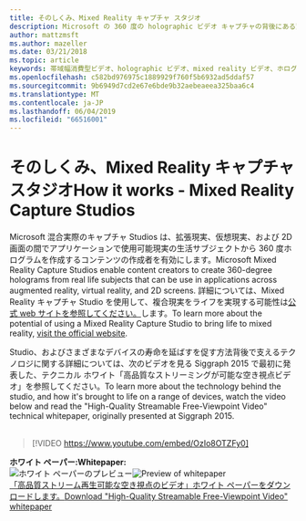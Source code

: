 ```yaml
---
title: そのしくみ、Mixed Reality キャプチャ スタジオ
description: Microsoft の 360 度の holographic ビデオ キャプチャの背後にある驚くべきテクノロジのしくみについて説明します。
author: mattzmsft
ms.author: mazeller
ms.date: 03/21/2018
ms.topic: article
keywords: 帯域幅消費型ビデオ、holographic ビデオ、mixed reality ビデオ、ホログラム
ms.openlocfilehash: c582bd976975c1889929f760f5b6932ad5ddaf57
ms.sourcegitcommit: 9b6949d7cd2e67e6bde9b32aebeaeea325baa6c4
ms.translationtype: MT
ms.contentlocale: ja-JP
ms.lasthandoff: 06/04/2019
ms.locfileid: "66516001"
---
```

# <a name="how-it-works---mixed-reality-capture-studios"></a><span data-ttu-id="d4290-104">そのしくみ、Mixed Reality キャプチャ スタジオ</span><span class="sxs-lookup"><span data-stu-id="d4290-104">How it works - Mixed Reality Capture Studios</span></span>

<span data-ttu-id="d4290-105">Microsoft 混合実際のキャプチャ Studios は、拡張現実、仮想現実、および 2D 画面の間でアプリケーションで使用可能現実の生活サブジェクトから 360 度ホログラムを作成するコンテンツの作成者を有効にします。</span><span class="sxs-lookup"><span data-stu-id="d4290-105">Microsoft Mixed Reality Capture Studios enable content creators to create 360-degree holograms from real life subjects that can be use in applications across augmented reality, virtual reality, and 2D screens.</span></span> <span data-ttu-id="d4290-106">詳細については、Mixed Reality キャプチャ Studio を使用して、複合現実をライフを実現する可能性は[公式 web サイトを参照してください。](https://www.microsoft.com/en-us/mixed-reality/capture-studios)します。</span><span class="sxs-lookup"><span data-stu-id="d4290-106">To learn more about the potential of using a Mixed Reality Capture Studio to bring life to mixed reality, [visit the official website](https://www.microsoft.com/en-us/mixed-reality/capture-studios).</span></span>

<span data-ttu-id="d4290-107">Studio、およびさまざまなデバイスの寿命を延ばすを促す方法背後で支えるテクノロジに関する詳細については、次のビデオを見る Siggraph 2015 で最初に発表した、テクニカル ホワイト「高品質なストリーミングが可能な空き視点ビデオ」を参照してください。</span><span class="sxs-lookup"><span data-stu-id="d4290-107">To learn more about the technology behind the studio, and how it's brought to life on a range of devices, watch the video below and read the "High-Quality Streamable Free-Viewpoint Video" technical whitepaper, originally presented at Siggraph 2015.</span></span>
<br>
<br>
>[!VIDEO https://www.youtube.com/embed/OzIo8OTZFy0]


<span data-ttu-id="d4290-108">**ホワイト ペーパー:**</span><span class="sxs-lookup"><span data-stu-id="d4290-108">**Whitepaper:**</span></span><br>
<span data-ttu-id="d4290-109">![ホワイト ペーパーのプレビュー](images/siggraph-whitepaper-thumb-200px.png)</span><span class="sxs-lookup"><span data-stu-id="d4290-109">![Preview of whitepaper](images/siggraph-whitepaper-thumb-200px.png)</span></span><br>
[<span data-ttu-id="d4290-110">「高品質ストリーム再生可能な空き視点のビデオ」ホワイト ペーパーをダウンロードします。</span><span class="sxs-lookup"><span data-stu-id="d4290-110">Download "High-Quality Streamable Free-Viewpoint Video" whitepaper</span></span>](images/high-quality-streamable-free-viewpoint-video.pdf)

